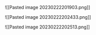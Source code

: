 ![[Pasted image 20230222201903.png]]

![[Pasted image 20230222202433.png]]

![[Pasted image 20230222202513.png]]
